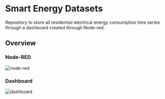 # Smart Energy Datasets
Repository to store all residential electrical energy consumption time series through a dashboard created through Node-red.

## Overview

### Node-RED
![node-red](https://user-images.githubusercontent.com/23506996/153856318-c167c910-4961-4036-8526-f31dcf6a857d.png)

### Dashboard
![dashboard](https://user-images.githubusercontent.com/23506996/153856214-adf60851-5122-44d5-8472-4c5c8f024aa6.png)
